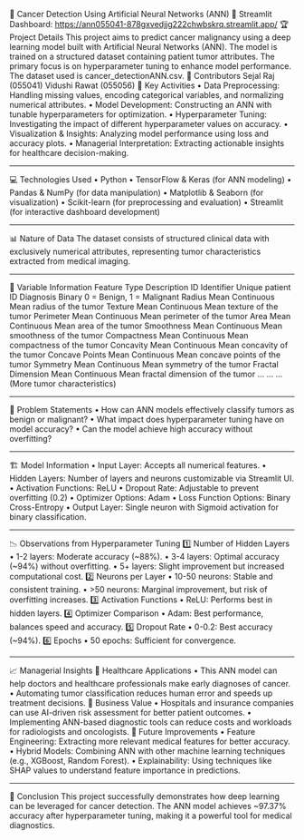 📌 Cancer Detection Using Artificial Neural Networks (ANN)
🔗 Streamlit Dashboard: https://ann055041-878gxvedjjg222chwbskrq.streamlit.app/
🏆 Project Details
This project aims to predict cancer malignancy using a deep learning model built with Artificial Neural Networks (ANN). The model is trained on a structured dataset containing patient tumor attributes. The primary focus is on hyperparameter tuning to enhance model performance. The dataset used is cancer_detectionANN.csv.
👥 Contributors
Sejal Raj (055041)
Vidushi Rawat (055056)
🔑 Key Activities
•	Data Preprocessing: Handling missing values, encoding categorical variables, and normalizing numerical attributes.
•	Model Development: Constructing an ANN with tunable hyperparameters for optimization.
•	Hyperparameter Tuning: Investigating the impact of different hyperparameter values on accuracy.
•	Visualization & Insights: Analyzing model performance using loss and accuracy plots.
•	Managerial Interpretation: Extracting actionable insights for healthcare decision-making.
______________
💻 Technologies Used
•	Python
•	TensorFlow & Keras (for ANN modeling)
•	Pandas & NumPy (for data manipulation)
•	Matplotlib & Seaborn (for visualization)
•	Scikit-learn (for preprocessing and evaluation)
•	Streamlit (for interactive dashboard development)
______________
📊 Nature of Data
The dataset consists of structured clinical data with exclusively numerical attributes, representing tumor characteristics extracted from medical imaging.
______________
📌 Variable Information
Feature	Type	Description
ID	Identifier	Unique patient ID
Diagnosis	Binary	0 = Benign, 1 = Malignant
Radius Mean	Continuous	Mean radius of the tumor
Texture Mean	Continuous	Mean texture of the tumor
Perimeter Mean	Continuous	Mean perimeter of the tumor
Area Mean	Continuous	Mean area of the tumor
Smoothness Mean	Continuous	Mean smoothness of the tumor
Compactness Mean	Continuous	Mean compactness of the tumor
Concavity Mean	Continuous	Mean concavity of the tumor
Concave Points Mean	Continuous	Mean concave points of the tumor
Symmetry Mean	Continuous	Mean symmetry of the tumor
Fractal Dimension Mean	Continuous	Mean fractal dimension of the tumor
...	...	... (More tumor characteristics)
______________
🎯 Problem Statements
•	How can ANN models effectively classify tumors as benign or malignant?
•	What impact does hyperparameter tuning have on model accuracy?
•	Can the model achieve high accuracy without overfitting?
______________
🏗️ Model Information
•	Input Layer: Accepts all numerical features.
•	Hidden Layers: Number of layers and neurons customizable via Streamlit UI.
•	Activation Functions: ReLU
•	Dropout Rate: Adjustable to prevent overfitting (0.2)
•	Optimizer Options: Adam
•	Loss Function Options: Binary Cross-Entropy
•	Output Layer: Single neuron with Sigmoid activation for binary classification.
______________
📉 Observations from Hyperparameter Tuning
1️⃣ Number of Hidden Layers
•	1-2 layers: Moderate accuracy (~88%).
•	3-4 layers: Optimal accuracy (~94%) without overfitting.
•	5+ layers: Slight improvement but increased computational cost.
2️⃣ Neurons per Layer
•	10-50 neurons: Stable and consistent training.
•	>50 neurons: Marginal improvement, but risk of overfitting increases.
3️⃣ Activation Functions
•	ReLU: Performs best in hidden layers.
4️⃣ Optimizer Comparison
•	Adam: Best performance, balances speed and accuracy.
5️⃣ Dropout Rate
•	0-0.2: Best accuracy (~94%).
6️⃣ Epochs
•	50 epochs: Sufficient for convergence.
______________
📈 Managerial Insights
🔹 Healthcare Applications
•	This ANN model can help doctors and healthcare professionals make early diagnoses of cancer.
•	Automating tumor classification reduces human error and speeds up treatment decisions.
🔹 Business Value
•	Hospitals and insurance companies can use AI-driven risk assessment for better patient outcomes.
•	Implementing ANN-based diagnostic tools can reduce costs and workloads for radiologists and oncologists.
🔹 Future Improvements
•	Feature Engineering: Extracting more relevant medical features for better accuracy.
•	Hybrid Models: Combining ANN with other machine learning techniques (e.g., XGBoost, Random Forest).
•	Explainability: Using techniques like SHAP values to understand feature importance in predictions.
______________
🚀 Conclusion
This project successfully demonstrates how deep learning can be leveraged for cancer detection. The ANN model achieves ~97.37% accuracy after hyperparameter tuning, making it a powerful tool for medical diagnostics.
